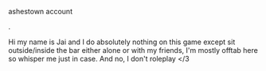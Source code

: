 ashestown account 

.

Hi my name is Jai and I do absolutely nothing on this game except sit outside/inside the bar either alone or with my friends, I'm mostly offtab here so whisper me just in case. And no, I don't roleplay </3
